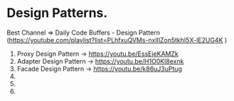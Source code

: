 # Design Patterns.

Best Channel => Daily Code Buffers - Design Pattern (https://youtube.com/playlist?list=PLhfxuQVMs-nxlIlZon5tkhI5X-lE2UG4K )
1) Proxy Design Pattern -> https://youtu.be/EssEjeKAMZk 
2) Adapter Design Pattern -> https://youtu.be/H1O0Kl8exnk
3) Facade Design Pattern -> https://youtu.be/k86uJ3uPtug
4)
5)
6)

